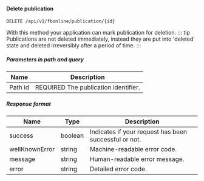 #### Delete publication
`DELETE /api/v1/fbonline/publication/{id}`

With this method your application can mark publication for deletion.
::: tip
Publications are not deleted immediately, instead they are put into 'deleted' state and deleted irreversibly after a period of time.
:::
##### Parameters in path and query
|Name|Description|
|-|-|
|<Badge>Path</Badge> id|<Badge>REQUIRED</Badge> The publication identifier.|
##### Response format
|Name|Type|Description|
|-|-|-|
|success|boolean|Indicates if your request has been successful or not.|
|wellKnownError|string|Machine-readable error code.|
|message|string|Human-readable error message.|
|error|string|Detailed error code.|
